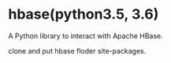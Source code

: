 # hbase(python3.5, 3.6)

A Python library to interact with Apache HBase.

clone and put hbase floder site-packages.